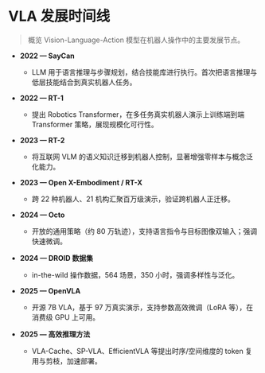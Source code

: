# VLA 发展时间线

> 概览 Vision-Language-Action 模型在机器人操作中的主要发展节点。

- **2022 — SayCan**
  - LLM 用于语言推理与步骤规划，结合技能库进行执行。首次把语言推理与低层技能结合到真实机器人任务。  

- **2022 — RT-1**
  - 提出 Robotics Transformer，在多任务真实机器人演示上训练端到端 Transformer 策略，展现规模化可行性。  

- **2023 — RT-2**
  - 将互联网 VLM 的语义知识迁移到机器人控制，显著增强零样本与概念泛化能力。  

- **2023 — Open X-Embodiment / RT-X**
  - 跨 22 种机器人、21 机构汇聚百万级演示，验证跨机器人正迁移。  

- **2024 — Octo**
  - 开放的通用策略（约 80 万轨迹），支持语言指令与目标图像双输入；强调快速微调。  

- **2024 — DROID 数据集**
  - in-the-wild 操作数据，564 场景，350 小时，强调多样性与泛化。  

- **2025 — OpenVLA**
  - 开源 7B VLA，基于 97 万真实演示，支持参数高效微调（LoRA 等），在消费级 GPU 上可用。  

- **2025 — 高效推理方法**
  - VLA-Cache、SP-VLA、EfficientVLA 等提出时序/空间维度的 token 复用与剪枝，加速部署。  
